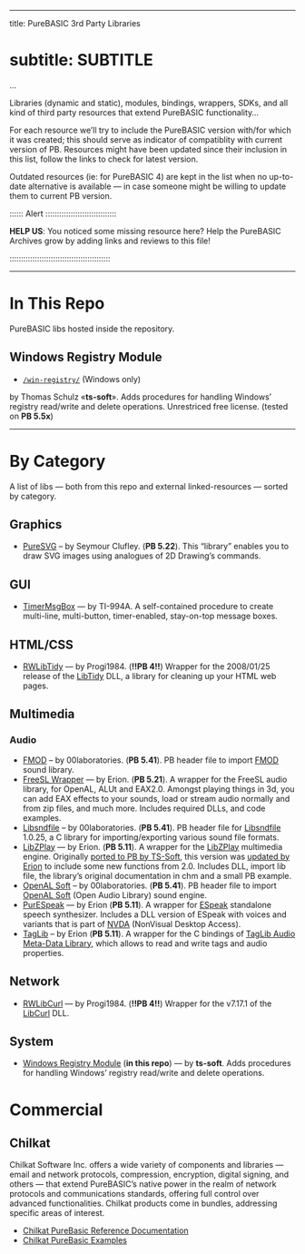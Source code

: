 
---
title:    PureBASIC 3rd Party Libraries
# subtitle: SUBTITLE
...

Libraries (dynamic and static), modules, bindings, wrappers, SDKs, and all kind of third party resources that extend PureBASIC functionality…

For each resource we’ll try to include the PureBASIC version with/for which it was created; this should serve as indicator of compatiblity with current version of PB. Resources might have been updated since their inclusion in this list, follow the links to check for latest version.

Outdated resources (ie: for PureBASIC 4) are kept in the list when no up-to-date alternative is available — in case someone might be willing to update them to current PB version.


:::::: Alert :::::::::::::::::::::::::::::::

**HELP US**: You noticed some missing resource here? Help the PureBASIC Archives grow by adding links and reviews to this file!

::::::::::::::::::::::::::::::::::::::::::::

------------------------------------------------------------------------

In This Repo
============

PureBASIC libs hosted inside the repository.

Windows Registry Module
-----------------------

-   [`/win-registry/`](./win-registry/index.html) (Windows only)

by Thomas Schulz «**ts-soft**». Adds procedures for handling Windows’ registry read/write and delete operations. Unrestriced free license. (tested on **PB 5.5x**)

------------------------------------------------------------------------

By Category
===========

A list of libs — both from this repo and external linked-resources — sorted by category.

Graphics
--------

-   [PureSVG](http://forum.purebasic.com/english/viewtopic.php?f=12&t=40540&hilit=svg&sid=d87053584f2e9f23933eb991e680d7f8) – by Seymour Clufley. (**PB 5.22**). This “library” enables you to draw SVG images using analogues of 2D Drawing’s commands.

## GUI

- [TimerMsgBox](http://www.purebasic.fr/english/viewtopic.php?f=12&t=52145) — by TI-994A. A self-contained procedure to create multi-line, multi-button, timer-enabled, stay-on-top message boxes.

HTML/CSS
--------

-   [RWLibTidy](http://www.purearea.net/pb/english/dll_devtools.htm) — by Progi1984. (**!!PB 4!!**) Wrapper for the 2008/01/25 release of the [LibTidy](http://www.html-tidy.org/developer/) DLL, a library for cleaning up your HTML web pages.


Multimedia
----------

### Audio

-   [FMOD](http://00laboratories.com/resources/code/purebasic/fmod-header) – by 00laboratories. (**PB 5.41**). PB header file to import [FMOD](http://www.fmod.org/) sound library.
-   [FreeSL Wrapper](http://erion.tdrealms.com/software/fslwrapper) — by Erion. (**PB 5.21**). A wrapper for the FreeSL audio library, for OpenAL, ALUt and EAX2.0. Amongst playing things in 3d, you can add EAX effects to your sounds, load or stream audio normally and from zip files, and much more. Includes required DLLs, and code examples.
-   [Libsndfile](http://00laboratories.com/resources/code/purebasic/libsndfile-header) – by 00laboratories. (**PB 5.41**). PB header file for [Libsndfile](http://www.mega-nerd.com/libsndfile/) 1.0.25, a C library for importing/exporting various sound file formats.
-   [LibZPlay](http://erion.tdrealms.com/software/libzplay) — by Erion. (**PB 5.11**). A wrapper for the [LibZPlay](http://libzplay.sourceforge.net/) multimedia engine. Originally [ported to PB by TS-Soft](http://www.purebasic.fr/english/viewtopic.php?f=27&t=49345&hilit=LibZPlay), this version was [updated by Erion](http://www.purebasic.fr/english/viewtopic.php?f=12&t=54060&hilit=LibZPlay) to include some new functions from 2.0. Includes DLL, import lib file, the library’s original documentation in chm and a small PB example.
-   [OpenAL Soft](http://00laboratories.com/resources/code/purebasic/openal-soft-header) – by 00laboratories. (**PB 5.41**). PB header file to import [OpenAL Soft](http://www.openal-soft.org/) (Open Audio Library) sound engine.
-   [PurESpeak](http://erion.tdrealms.com/software/pb/purespeak) — by Erion (**PB 5.11**). A wrapper for [ESpeak](http://espeak.sourceforge.net/) standalone speech synthesizer. Includes a DLL version of ESpeak with voices and variants that is part of [NVDA](http://www.nvaccess.org/) (NonVisual Desktop Access).
-   [TagLib](http://erion.tdrealms.com/taglib) – by Erion (**PB 5.11**). A wrapper for the C bindings of [TagLib Audio Meta-Data Library](http://taglib.org/), which allows to read and write tags and audio properties.


Network
-------

-   [RWLibCurl](http://www.purearea.net/pb/english/dll_devtools.htm) — by Progi1984. (**!!PB 4!!**) Wrapper for the v7.17.1 of the [LibCurl](https://curl.haxx.se/libcurl/) DLL.

System
------

-   [Windows Registry Module](#windows-registry-module) (**in this repo**) — by **ts-soft**. Adds procedures for handling Windows’ registry read/write and delete operations.

Commercial
==========

Chilkat
-------

Chilkat Software Inc. offers a wide variety of components and libraries — email and network protocols, compression, encryption, digital signing, and others — that extend PureBASIC’s native power in the realm of network protocols and communications standards, offering full control over advanced functionalities. Chilkat products come in bundles, addressing specific areas of interest.

-   [Chilkat PureBasic Reference Documentation](https://www.chilkatsoft.com/refdoc/purebasic.asp)
-   [Chilkat PureBasic Examples](https://www.example-code.com/purebasic/default.asp)

